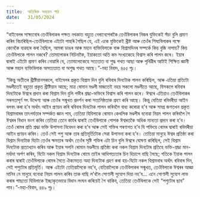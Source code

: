 ```yaml
---
title:  অতিৰিক্ত অধ্যয়ন পাঠ
date:   31/05/2024
---
```


“বাইবেলৰ সাক্ষ্যবোৰ তেওঁবিলাকৰ পক্ষত নথকাত বহুতে নেৰানেপেৰাকৈ তেওঁবিলাকৰ নিজৰ যুক্তিকেই সঁচা বুলি প্ৰমাণ কৰিব বিচাৰিছিল-তেওঁবিলাকে এইটো পাহৰি গৈছিল যে, এই একে যুক্তিকেই খ্ৰীষ্ট আৰু তেওঁৰ শিষ্যবিলাকৰ পক্ষে কেনেকৈ ব্যৱহাৰ কৰা হৈছিল, আমৰা ডাঙৰ আৰু মহান ব্যক্তিবিলাকে বাৰু বিশ্ৰামদিনৰ সম্পৰ্কে কিয় বুজি নাপায়? কিয় তেওঁবিলাকে পালন নকৰে? তোমালোকৰ নিচিনাকৈ, ইয়াকতো অতি কম সংখ্যকেহে বিশ্বাস কৰি পালন কৰে। ইয়াৰ দ্বাৰাই এইটো প্ৰমাণ কৰিব নোৱাৰি যে, তোমালোকেহে সত্যতাত বা শুদ্ধ পথত আছা আৰু পৃথিৱীৰ আটাই শিক্ষিত জ্ঞানী আৰু মহান ব্যক্তিবিলাক অসত্যতাত বা অশুদ্ধ পথত আছে।”-মহা বিবাদ, ৪৫৫ পৃঃ।

“কিন্তু অতীতৰ খ্ৰীষ্টিয়ানসকলে, বাইবেলৰ প্ৰকৃত বিশ্ৰাম দিন বুলি ৰবিবাৰ দিনটোক পালন কৰিছিল, আৰু এতিয়া প্ৰতিটো মণ্ডলীতেই বহুতো প্ৰকৃত খ্ৰীষ্টিয়ান আছে; মাত্ৰ ৰোমান মণ্ডলী মাজতেই নহয় সকলো মণ্ডলীতে আছে, যিসকলে ৰবিবাৰ দিনটোকে ঈশ্বৰে প্ৰদান কৰা বিশ্ৰাম দিন বুলি গভীৰ শ্ৰদ্ধা-ভক্তিৰে বিশ্বাস কৰি পালন কৰে। ঈশ্বৰে এতিয়াও তেওঁবিলাকৰ সৰলতাপূৰ্ণ সৎ উদ্দেশ্য আৰু তেওঁৰ সন্মুখত প্ৰদৰ্শন কৰা সত্যনিষ্ঠতাক গ্ৰহণ কৰি আছে। কিন্তু যেতিয়া ৰবিবৰীয়া আইন বলবৎ কৰা হ’ব অৰ্থাৎ আইন প্ৰণয়ন কৰি ৰবিবাৰ দিনটোক পালন কৰিবলৈ বাধ্য কৰোৱা হ’ব আৰু সমগ্ৰ জগতখন প্ৰকৃত বিশ্ৰামবাৰৰ তাৎপৰ্যতাৰ সম্পৰ্কত জ্ঞান পাব, তেতিয়া যিবিলাকে ৰোমান কেথলিক মণ্ডলীৰ বনোৱা নিয়ম পালন কৰিবলৈ গৈ ঈশ্বৰৰ বিধান ভংগ কৰিব তেতিয়া তেনে কাৰ্যৰ দ্বাৰাই তেওঁবিলাকে পোপক ঈশ্বৰতকৈ অধিক মান্যতা প্ৰদান কৰা হ’ব। তেওঁ ৰোমৰ প্ৰতি শ্ৰদ্ধা ভক্তি উপাসনা নিবেদন কৰা হ’ব আৰু সেই শক্তিৰ শৰণাগত হ’ব যি শক্তিয়ে ৰোমৰ দ্বাৰাই ৰবিবৰীয়া আইন প্ৰণয়ন কৰিব। তেওঁ সেই পশু আৰু তাৰ প্ৰতিমূৰ্তিটোক সেৱা উপাসনা কৰা হ’ব। তেতিয়া মানুহে ঈশ্বৰ প্ৰতিষ্ঠা কৰা বিশ্ৰাম দিনটোক যিটো তেওঁৰ ক্ষমতাৰ অৰ্থাৎ তেওঁৰ সৃষ্টি শক্তিৰ এটা চিন বুলি ঈশ্বৰে ঘোষণা কৰিছিল, সেই বিশ্ৰাম দিনটোক প্ৰত্যাখ্যান কৰিব আৰু ইয়াৰ সলনি ৰোমান মণ্ডলীয়ে প্ৰতিষ্ঠা কৰা নকল বিশ্ৰাম দিনটোৰ প্ৰতিহে ভক্তি-শ্ৰদ্ধা মান-মৰ্যাদা অৰ্পণ কৰিব, যিটো নকল বিশ্ৰাম দিনটোক ৰোমে তাইৰ আধিপত্যতাৰ চিন হিচাপে বাছি লৈছে; গতিকে ইয়াক পালন কৰাৰ দ্বাৰাই তেওঁবিলাকে ৰোমৰ সৈতে ঐক্যমতত অহা দিনটোক গ্ৰহণ কৰা হয়-যিটো নকল বিশ্ৰামবাৰ অৰ্থাৎ ৰবিবাৰ দিন, সেই পশুটোৰ প্ৰতিমূৰ্তি। আৰু এইটো তেতিয়ালৈকে নহ’ব, যেতিয়ালৈকে তেওঁবিলাকৰ সন্মুখত, তেওঁবিলাকে ঈশ্বৰৰ আজ্ঞা মানিব নে মানুহে বনোৱা নিয়ম পালন কৰিব তাক বাছি ল’বলৈ সোণালী সুযোগ দিয়া নহ’ব... এনে সোণালী সুযোগ লাভ কৰাৰ পাছতো যিবিলাকে ইচ্ছাকৃতভাৱে বিধান লংঘন কৰিয়েই গৈ থাকিব, তেতিয়া তেওঁবিলাকে সেই “পশুটোৰ ছাব” পাব।”-মহা-বিবাদ, ৪৪৯ পৃঃ।